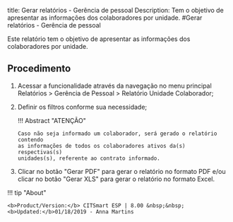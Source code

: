 title: Gerar relatórios - Gerência de pessoal
Description: Tem o objetivo de apresentar as informações dos colaboradores por unidade.
#Gerar relatórios - Gerência de pessoal

Este relatório tem o objetivo de apresentar as informações dos colaboradores por
unidade.

Procedimento
----------------

1.  Acessar a funcionalidade através da navegação no menu principal Relatórios
    \> Gerência de Pessoal \> Relatório Unidade Colaborador;

2.  Definir os filtros conforme sua necessidade;

    !!! Abstract "ATENÇÃO"

        Caso não seja informado um colaborador, será gerado o relatório contendo
        as informações de todos os colaboradores ativos da(s) respectivas(s)
        unidades(s), referente ao contrato informado.

3.  Clicar no botão "Gerar PDF" para gerar o relatório no formato PDF e/ou
    clicar no botão "Gerar XLS" para gerar o relatório no formato Excel.


!!! tip "About"

    <b>Product/Version:</b> CITSmart ESP | 8.00 &nbsp;&nbsp;
    <b>Updated:</b>01/18/2019 - Anna Martins
